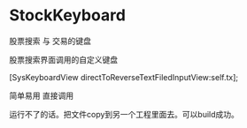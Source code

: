 # StockKeyboard
股票搜索 与 交易的键盘


股票搜索界面调用的自定义键盘


 [SysKeyboardView directToReverseTextFiledInputView:self.tx];
 
 简单易用 直接调用
 
 运行不了的话。把文件copy到另一个工程里面去。可以build成功。
